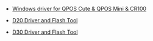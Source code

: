 - [Windows driver for QPOS Cute & QPOS Mini & CR100](https://drive.google.com/file/d/1xNbvd55bUugjuLYi8g9s8y8gllaaNgqP/view?usp=sharing)

- [D20 Driver and Flash Tool](https://drive.google.com/file/d/1aRu8Z159bwJ7BmdFRx-22QwWYQL1RbbM/view?usp=sharing)

- [D30 Driver and Flash Tool](https://drive.google.com/file/d/1IrW9qq8Yu5cGfhV29DmaYKZ4HZw7b7Sb/view?usp=sharing)